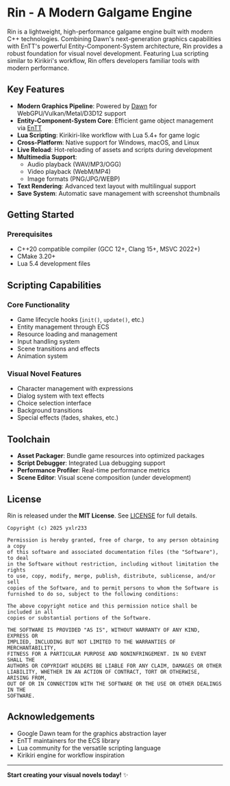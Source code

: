 # Rin - A Modern Galgame Engine

Rin is a lightweight, high-performance galgame engine built with modern C++ technologies. Combining Dawn's next-generation graphics capabilities with EnTT's powerful Entity-Component-System architecture, Rin provides a robust foundation for visual novel development. Featuring Lua scripting similar to Kirikiri's workflow, Rin offers developers familiar tools with modern performance.

## Key Features

- **Modern Graphics Pipeline**: Powered by [Dawn](https://dawn.googlesource.com/dawn) for WebGPU/Vulkan/Metal/D3D12 support
- **Entity-Component-System Core**: Efficient game object management via [EnTT](https://github.com/skypjack/entt)
- **Lua Scripting**: Kirikiri-like workflow with Lua 5.4+ for game logic
- **Cross-Platform**: Native support for Windows, macOS, and Linux
- **Live Reload**: Hot-reloading of assets and scripts during development
- **Multimedia Support**:
  - Audio playback (WAV/MP3/OGG)
  - Video playback (WebM/MP4)
  - Image formats (PNG/JPG/WEBP)
- **Text Rendering**: Advanced text layout with multilingual support
- **Save System**: Automatic save management with screenshot thumbnails

## Getting Started

### Prerequisites
- C++20 compatible compiler (GCC 12+, Clang 15+, MSVC 2022+)
- CMake 3.20+
- Lua 5.4 development files


## Scripting Capabilities

### Core Functionality
- Game lifecycle hooks (`init()`, `update()`, etc.)
- Entity management through ECS
- Resource loading and management
- Input handling system
- Scene transitions and effects
- Animation system

### Visual Novel Features
- Character management with expressions
- Dialog system with text effects
- Choice selection interface
- Background transitions
- Special effects (fades, shakes, etc.)

## Toolchain

- **Asset Packager**: Bundle game resources into optimized packages
- **Script Debugger**: Integrated Lua debugging support
- **Performance Profiler**: Real-time performance metrics
- **Scene Editor**: Visual scene composition (under development)

## License

Rin is released under the **MIT License**. See [LICENSE](LICENSE) for full details.

```
Copyright (c) 2025 yxlr233

Permission is hereby granted, free of charge, to any person obtaining a copy
of this software and associated documentation files (the "Software"), to deal
in the Software without restriction, including without limitation the rights
to use, copy, modify, merge, publish, distribute, sublicense, and/or sell
copies of the Software, and to permit persons to whom the Software is
furnished to do so, subject to the following conditions:

The above copyright notice and this permission notice shall be included in all
copies or substantial portions of the Software.

THE SOFTWARE IS PROVIDED "AS IS", WITHOUT WARRANTY OF ANY KIND, EXPRESS OR
IMPLIED, INCLUDING BUT NOT LIMITED TO THE WARRANTIES OF MERCHANTABILITY,
FITNESS FOR A PARTICULAR PURPOSE AND NONINFRINGEMENT. IN NO EVENT SHALL THE
AUTHORS OR COPYRIGHT HOLDERS BE LIABLE FOR ANY CLAIM, DAMAGES OR OTHER
LIABILITY, WHETHER IN AN ACTION OF CONTRACT, TORT OR OTHERWISE, ARISING FROM,
OUT OF OR IN CONNECTION WITH THE SOFTWARE OR THE USE OR OTHER DEALINGS IN THE
SOFTWARE.
```

## Acknowledgements

- Google Dawn team for the graphics abstraction layer
- EnTT maintainers for the ECS library
- Lua community for the versatile scripting language
- Kirikiri engine for workflow inspiration

---

**Start creating your visual novels today!** ✨
